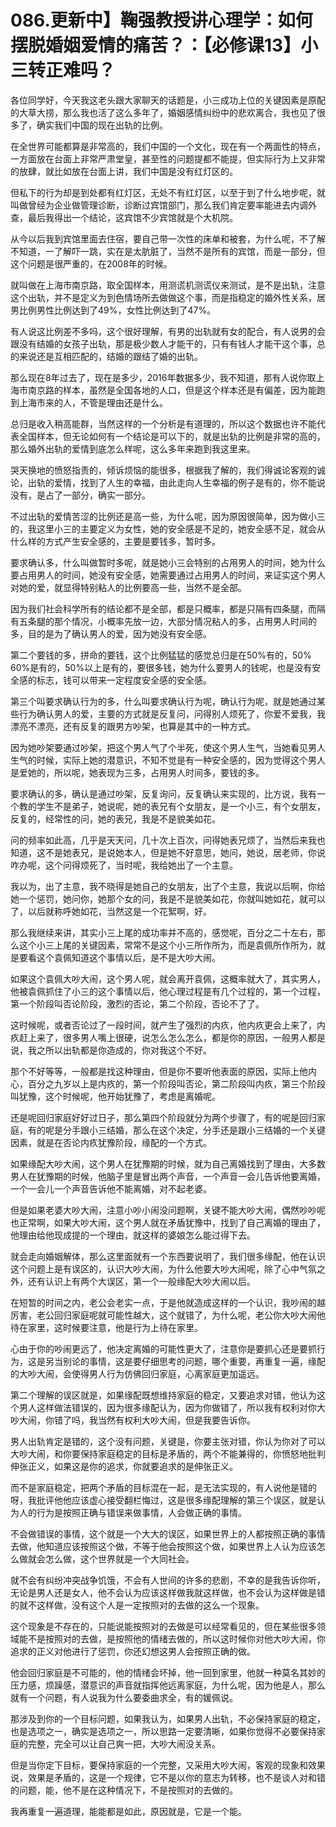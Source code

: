 # 086.更新中】鞠强教授讲心理学：如何摆脱婚姻爱情的痛苦？：【必修课13】小三转正难吗？

各位同学好，今天我这老头跟大家聊天的话题是，小三成功上位的关键因素是原配的大草大捞，那么我也活了这么多年了，婚姻感情纠纷中的悲欢离合，我也见了很多了，确实我们中国的现在出轨的比例。

在全世界可能都算是非常高的，我们中国的一个文化，现在有一个两面性的特点，一方面放在台面上非常严肃堂皇，甚至性的问题提都不能提，但实际行为上又非常的放肆，就比如放在台面上讲，我们中国是没有红灯区的。

但私下的行为却是到处都有红灯区，无处不有红灯区，以至于到了什么地步呢，就叫做曾经为企业做管理诊断，诊断过宾馆部门，那么我们肯定要率能进去内调外查，最后我得出一个结论，这宾馆不少宾馆就是个大机院。

从今以后我到宾馆里面去住宿，要自己带一次性的床单和被套，为什么呢，不了解不知道，一了解吓一跳，实在是太肮脏了，当然不是所有的宾馆，而是一部分，但这个问题是很严重的，在2008年的时候。

就叫做在上海市南京路，取全国样本，用测谎机测谎仪来测试，是不是出轨，注意这个出轨，并不是定义为到色情场所去做做这个事，而是指稳定的婚外性关系，居男比例男性比例达到了49%，女性比例达到了47%。

有人说这比例差不多吗，这个很好理解，有男的出轨就有女的配合，有人说男的会跟没有结婚的女孩子出轨，那是极少数人才能干的，只有有钱人才能干这个事，总的来说还是互相匹配的，结婚的跟结了婚的出轨。

那么现在8年过去了，现在是多少，2016年数据多少，我不知道，那有人说你取上海市南京路的样本，虽然是全国各地的人口，但是这个样本还是有偏差，因为能跑到上海市来的人，不管是理由还是什么。

总归是收入稍高能群，当然这样的一个分析是有道理的，所以这个数据也许不能代表全国样本，但无论如何有一个结论是可以下的，就是出轨的比例是非常的高的，那么婚外出轨的爱情到底怎么样呢，这么多年来跑到我这里来。

哭天换地的愤怒指责的，倾诉烦恼的能很多，根据我了解的，我们得诚论客观的诚论，出轨的爱情，找到了人生的幸福，由此走向人生幸福的例子是有的，你不能说没有，是占了一部分，确实一部分。

不过出轨的爱情苦涩的比例还是高一些，为什么呢，因为原因很简单，因为做小三的，我这里小三的主要定义为女性，她的安全感是不足的，她安全感不足，就会从什么样的方式产生安全感的，主要是要钱多，暂时多。

要求确认多，什么叫做暂时多呢，就是她小三会特别的占用男人的时间，她为什么要占用男人的时间，她没有安全感，她需要通过占用男人的时间，来证实这个男人对她的爱，就显得特别粘人的比例要高一些，当然不是全部。

因为我们社会科学所有的结论都不是全部，都是只概率，都是只隔有四条腿，而隔有五条腿的那个情况，小概率先放一边，大部分情况粘人的多，占用男人时间的多，目的是为了确认男人的爱，因为她没有安全感。

第二个要钱的多，拼命的要钱，这个比例猛猛的感觉总归是在50%有的，50% 60%是有的，50%以上是有的，要很多钱，她为什么要男人的钱呢，也是没有安全感的标志，钱可以带来一定程度安全感的安全感。

第三个叫要求确认行为的多，什么叫要求确认行为呢，确认行为呢，就是她通过某些行为确认男人的爱，主要的方式就是反复问，问得别人烦死了，你爱不爱我，我漂亮不漂亮，还有反复的跟男方吵架，也算是其中的一种方式。

因为她吵架要通过吵架，把这个男人气了个半死，使这个男人生气，当她看见男人生气的时候，实际上她的潜意识，不知不觉是有一种安全感的，因为觉得这个男人是爱她的，所以呢，她表现为三多，占用男人时间多，要钱的多。

要求确认的多，确认是通过吵架，反复询问，反复确认来实现的，比方说，我有一个教的学生不是弟子，她说呢，她的表兄有个女朋友，是一个小三，有个女朋友，反复的，经常性的问，她的表兄，我是不是貌美如花。

问的频率如此高，几乎是天天问，几十次上百次，问得她表兄烦了，当然后来我也知道，这不是她表兄，是说她本人，但是她不好意思，她问，她说，居老师，你说咋办呢，这个问得烦死了，当时呢，我给她出了一个主意。

我以为，出了主意，我不晓得是她自己的女朋友，出了个主意，我说以后啊，你给她一个惩罚，她问你，她那个女的问，我是不是貌美如花，你就叫她如花，就可以了，以后就称呼她如花，当然这是一个花絮啊，好。

那么我继续来讲，其实小三上尾的成功率并不高的，感觉呢，百分之二十左右，那么这个小三上尾的关键因素，常常不是这个小三所作所为，而是袁佩所作所为，就是要看这个袁佩知道这个事情以后，是不是大吵大闹。

如果这个袁佩大吵大闹，这个男人呢，就会离开袁佩，这概率就大了，其实男人，他被袁佩抓住了小三的这个事情以后，他心理过程是有几个过程的，第一个过程，第一个阶段叫否论阶段，激烈的否论，第二个阶段，否论不了了。

这时候呢，或者否论过了一段时间，就产生了强烈的内疚，他内疚更会上来了，内疚赶上来了，很多男人嘴上很硬，说怎么怎么怎么，都是你的原因，一般男人都是说，我之所以出轨都是你造成的，你对我这个不好。

那个不好等等，一般都是找这种理由，但是你不要听他表面的原因，实际上他内心，百分之九岁以上是内疚的，第一个阶段叫否论，第二阶段叫内疚，第三个阶段叫犹豫，这个时候呢，他开始犹豫了，考虑是离婚呢。

还是呢回归家庭好好过日子，那么第四个阶段就分为两个步骤了，有的呢是回归家庭，有的呢是分手跟小三结婚，那么在这个决定，分手还是跟小三结婚的一个关键因素，就是在否论内疚犹豫阶段，缘配的一个方式。

如果缘配大吵大闹，这个男人在犹豫期的时候，就为自己离婚找到了理由，大多数男人在犹豫期的时候，他脑子里是冒出两个声音，一个声音一会儿告诉他要离婚，一个一会儿一个声音告诉他不能离婚，对不起老婆。

但是如果老婆大吵大闹，注意小吵小闹没问题啊，关键不能大吵大闹，偶然吵吵呢也正常啊，如果大吵大闹，这个男人就在矛盾犹豫中，找到了自己离婚的理由了，他理由给他现成提的一个理由，就这样的婆娘怎么能过得下去。

就会走向婚姻解体，那么这里面就有一个东西要说明了，我们很多缘配，他在认识这个问题上是有误区的，认识大吵大闹，为什么他要大吵大闹呢，除了心中气氛之外，还有认识上有两个大误区，第一个一般缘配大吵大闹以后。

在短暂的时间之内，老公会老实一点，于是他就造成这样的一个认识，我吵闹的越厉害，老公回归家庭呢就可能性越大，这个就错了，为什么呢，老公你大吵大闹他待在家里，这时候要注意，他是行为上待在家里。

心由于你的吵闹更远了，他决定离婚的可能性更大了，注意你是要抓心还是要抓行为，这是另当别论的事情，这是要仔细思考的问题，哪个重要，再重复一遍，缘配的大吵大闹，会使得男人行为仿佛回归家庭，心离家庭更加遥远。

第二个理解的误区就是，如果缘配既想维持家庭的稳定，又要追求对错，他认为这个男人这样做法错误的，因为很多缘配认为，因为你做错了，所以我有权利对你大吵大闹，你错了吗，我当然有权利大吵大闹，但是我要告诉你。

男人出轨肯定是错的，这个没有问题，关键是，你要主张对错，你认为你对了可以大吵大闹，和你要保持家庭稳定的目标是矛盾的，两个不能兼得的，你愤怒地批判伸张正义，如果这是你的追求，你就要追求的是伸张正义。

而不是家庭稳定，把两个矛盾的目标混在一起，是无法实现的，有人说他是错的呀，我批评他他应该虚心接受翻栏悔过，这是很多缘配理解的第三个误区，就是认为人的行为是按照正确与错误来做事情，人会做正确的事情。

不会做错误的事情，这个就是一个大大的误区，如果世界上的人都按照正确的事情去做，他知道应该按照这个做，不等于他会按照这个做，如果世界上人认为应该怎么做就会怎么做，这个世界就是一个大同社会。

就不会有纠纷冲突战争饥饿，不会有人世间的许多的悲剧，不幸的是我告诉你听，无论是男人还是女人，他不会认为应该这样做我就这样做，也不会认为这样做是错的就不这样做，没有这个人是一定按照对的去做的这么一个现象。

这个现象是不存在的，只能说能按照对的去做是可以经常看见的，但在某些很多领域能不是按照对的去做，是按照他的情绪去做的，所以这时候你对他大吵大闹，你追求的正义对他进行了惩罚，你还幻想这男人会按照正确的做。

他会回归家庭是不可能的，他的情绪会坏掉，他一回到家里，他就一种莫名其妙的压力感，烦躁感，潜意识的声音就指挥他远离家庭，为什么呢，因为他是人，那么就有一个问题，有人说我为什么要委曲求全，有的媛佩说。

那涉及到你的一个目标问题，如果我认为，如果男人出轨，不必保持家庭的稳定，也是选项之一，确实是选项之一，所以思路一定要清晰，如果你觉得不必要保持家庭的完整，完全可以让自己爽一把，大吵大闹没关系。

但是当你定下目标，要保持家庭的一个完整，又采用大吵大闹，客观的现象和效果说，效果是矛盾的，这是一个规律，它不是以你的意志为转移，也不是谈人对和错的问题，能，他不是在这种情况下，不是按照对的去做的。

我再重复一遍道理，能能都是如此，原因就是，它是一个能。